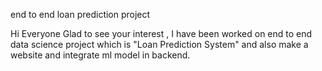 
end to end loan prediction project

Hi Everyone Glad to see your interest ,
I have been worked on  end to end data science project which is "Loan Prediction System" 
and also make a website and integrate ml model in backend. 
